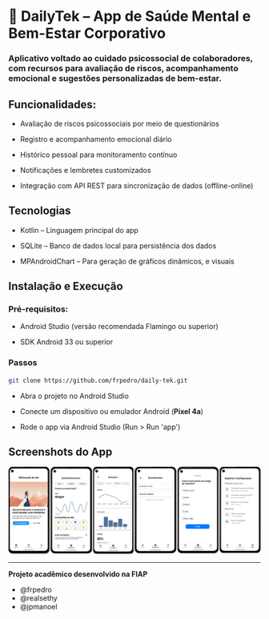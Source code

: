 # 🧠 DailyTek – App de Saúde Mental e Bem-Estar Corporativo

### Aplicativo voltado ao cuidado psicossocial de colaboradores, com recursos para avaliação de riscos, acompanhamento emocional e sugestões personalizadas de bem-estar. 

## Funcionalidades:
- Avaliação de riscos psicossociais por meio de questionários

- Registro e acompanhamento emocional diário

- Histórico pessoal para monitoramento contínuo

- Notificações e lembretes customizados

- Integração com API REST para sincronização de dados (offline-online)

## Tecnologias
- Kotlin – Linguagem principal do app

- SQLite – Banco de dados local para persistência dos dados

- MPAndroidChart – Para geração de gráficos dinâmicos, e visuais

## Instalação e Execução
### Pré-requisitos:
- Android Studio (versão recomendada Flamingo ou superior)

- SDK Android 33 ou superior

### Passos
````bash
git clone https://github.com/frpedro/daily-tek.git
````
- Abra o projeto no Android Studio

- Conecte um dispositivo ou emulador Android (**Pixel 4a**) 

- Rode o app via Android Studio (Run > Run 'app')
  
## Screenshots do App
![Minha imagem](app/src/main/res/assets/screenshot.png)

---
**Projeto acadêmico desenvolvido na FIAP**
- @frpedro
- @realsethy
- @jpmanoel
